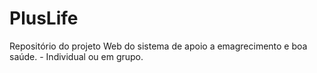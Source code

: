 # PlusLife
Repositório do projeto Web do sistema de apoio a emagrecimento e boa saúde. - Individual ou em grupo.
